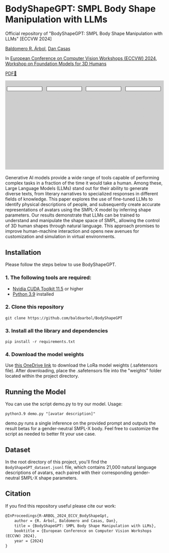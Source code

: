 # BodyShapeGPT: SMPL Body Shape Manipulation with LLMs

Official repository of "BodyShapeGPT: SMPL Body Shape Manipulation with LLMs" [ECCVW 2024]

[Baldomero R. Árbol](https://www.linkedin.com/in/baldomero-rodríguez-árbol-716132224/), [Dan Casas](https://dancasas.github.io/)

In [European Conference on Computer Vision Workshops (ECCVW) 2024](https://eccv.ecva.net), [Workshop on Foundation Models for 3D Humans](https://human-foundation.github.io/workshop-eccv-2024/)

[PDF📄](./assets/r-arbol_ECCVW2024.pdf)

![BodyShapeGPT Summary](./assets/BodyShapeGPT_summary.gif)

Generative AI models provide a wide range of tools capable of performing complex tasks in a fraction of the time it would take a human. Among these, Large Language Models (LLMs) stand out for their ability to generate diverse texts, from literary narratives to specialized responses in different fields of knowledge. This paper explores the use of fine-tuned LLMs to identify physical descriptions of people, and subsequently create accurate representations of avatars using the SMPL-X model by inferring shape parameters. Our results demonstrate that LLMs can be trained to understand and manipulate the shape space of SMPL, allowing the control of 3D human shapes through natural language. This approach promises to improve human-machine interaction and opens new avenues for customization and simulation in virtual environments.

## Installation
Please follow the steps below to use BodyShapeGPT. 
### 1. The following tools are required:
* [Nvidia CUDA Toolkit 11.5](https://developer.nvidia.com/cuda-11-5-0-download-archive) or higher
* [Python 3.9](https://www.python.org/downloads/release/python-390/) installed

### 2. Clone this repository
```
git clone https://github.com/baldoarbol/BodyShapeGPT
```
### 3. Install all the library and dependencies
```
pip install -r requirements.txt
```
### 4. Download the model weights
Use [this OneDrive link](https://urjc-my.sharepoint.com/:u:/g/personal/baldomero_rodriguez_urjc_es/EUvZWSzuoEJAtJQB-iWWzdYBuDYj51hwOFmxQ429VeajEg?e=PpQ9QM) to download the LoRa model weights (.safetensors file). After downloading, place the .safetensors file into the "weights" folder located within the project directory.

## Running the Model
You can use the script demo.py to try our model. Usage:
```
python3.9 demo.py "[avatar description]"
```
demo.py runs a single inference on the provided prompt and outputs the result betas for a gender-neutral SMPL-X body. Feel free to customize the script as needed to better fit your use case.

## Dataset
In the root directory of this project, you'll find the `BodyShapeGPT_dataset.jsonl` file, which contains 21,000 natural language descriptions of avatars, each paired with their corresponding gender-neutral SMPL-X shape parameters.

## Citation
If you find this repository useful please cite our work:

```
@InProceedings{R-ARBOL_2024_ECCV_BodyShapeGpt,
    author = {R. Árbol, Baldomero and Casas, Dan},
    title = {BodyShapeGPT: SMPL Body Shape Manipulation with LLMs},
    booktitle = {European Conference on Computer Vision Workshops (ECCVW) 2024}, 
    year = {2024}
}
```

